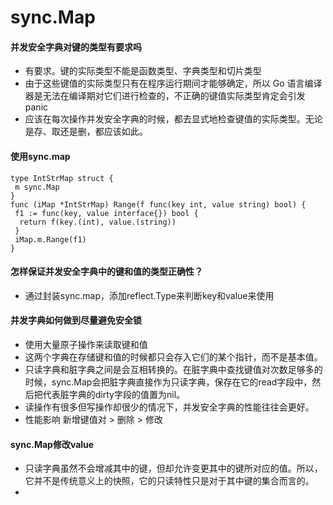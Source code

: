 # sync.Map
#### 并发安全字典对键的类型有要求吗
* 有要求。键的实际类型不能是函数类型、字典类型和切片类型
* 由于这些键值的实际类型只有在程序运行期间才能够确定，所以 Go 语言编译器是无法在编译期对它们进行检查的，不正确的键值实际类型肯定会引发 panic
* 应该在每次操作并发安全字典的时候，都去显式地检查键值的实际类型。无论是存、取还是删，都应该如此。

#### 使用sync.map
```
type IntStrMap struct {
 m sync.Map
}
func (iMap *IntStrMap) Range(f func(key int, value string) bool) {
 f1 := func(key, value interface{}) bool {
  return f(key.(int), value.(string))
 }
 iMap.m.Range(f1)
}
```
#### 怎样保证并发安全字典中的键和值的类型正确性？
* 通过封装sync.map，添加reflect.Type来判断key和value来使用

#### 并发字典如何做到尽量避免安全锁
* 使用大量原子操作来读取键和值
* 这两个字典在存储键和值的时候都只会存入它们的某个指针，而不是基本值。
* 只读字典和脏字典之间是会互相转换的。在脏字典中查找键值对次数足够多的时候，sync.Map会把脏字典直接作为只读字典，保存在它的read字段中，然后把代表脏字典的dirty字段的值置为nil。
* 读操作有很多但写操作却很少的情况下，并发安全字典的性能往往会更好。
* 性能影响 新增键值对 > 删除 > 修改

#### sync.Map修改value
* 只读字典虽然不会增减其中的键，但却允许变更其中的键所对应的值。所以，它并不是传统意义上的快照，它的只读特性只是对于其中键的集合而言的。
* 